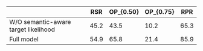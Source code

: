 
| | RSR | OP_{0.50}| OP_{0.75}| RPR
|----	 | ----	| -----          |-----       	  |-----
|W/O semantic-aware target likelihood|45.2   | 43.5	       | 10.2         | 65.3
|Full model                 			 |54.9   | 65.8          | 21.4         | 85.9
